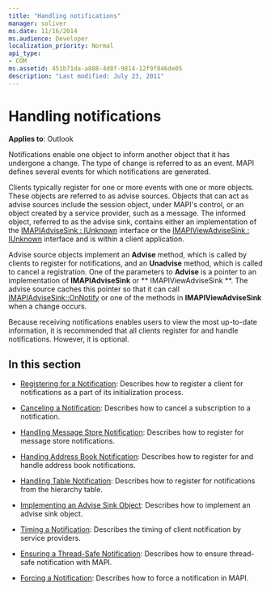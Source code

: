 ```yaml
---
title: "Handling notifications"
manager: soliver
ms.date: 11/16/2014
ms.audience: Developer
localization_priority: Normal
api_type:
- COM
ms.assetid: 451b71da-a888-4d8f-9814-12f9f846de05
description: "Last modified: July 23, 2011"
---
```


# Handling notifications

**Applies to**: Outlook 
  
Notifications enable one object to inform another object that it has undergone a change. The type of change is referred to as an event. MAPI defines several events for which notifications are generated. 
  
Clients typically register for one or more events with one or more objects. These objects are referred to as advise sources. Objects that can act as advise sources include the session object, under MAPI's control, or an object created by a service provider, such as a message. The informed object, referred to as the advise sink, contains either an implementation of the [IMAPIAdviseSink : IUnknown](imapiadvisesinkiunknown.md) interface or the [IMAPIViewAdviseSink : IUnknown](imapiviewadvisesinkiunknown.md) interface and is within a client application. 
  
Advise source objects implement an **Advise** method, which is called by clients to register for notifications, and an **Unadvise** method, which is called to cancel a registration. One of the parameters to **Advise** is a pointer to an implementation of **IMAPIAdviseSink** or ** IMAPIViewAdviseSink **. The advise source caches this pointer so that it can call [IMAPIAdviseSink::OnNotify](imapiadvisesink-onnotify.md) or one of the methods in **IMAPIViewAdviseSink** when a change occurs. 
  
Because receiving notifications enables users to view the most up-to-date information, it is recommended that all clients register for and handle notifications. However, it is optional.
  
## In this section

- [Registering for a Notification](registering-for-a-notification.md): Describes how to register a client for notifications as a part of its initialization process.
    
- [Canceling a Notification](canceling-a-notification.md): Describes how to cancel a subscription to a notification.
    
- [Handling Message Store Notification](handling-message-store-notification.md): Describes how to register for message store notifications.
    
- [Handing Address Book Notification](handing-address-book-notification.md): Describes how to register for and handle address book notifications.
    
- [Handling Table Notification](handling-table-notification.md): Describes how to register for notifications from the hierarchy table.
    
- [Implementing an Advise Sink Object](implementing-an-advise-sink-object.md): Describes how to implement an advise sink object.
    
- [Timing a Notification](timing-a-notification.md): Describes the timing of client notification by service providers.
    
- [Ensuring a Thread-Safe Notification](ensuring-a-thread-safe-notification.md): Describes how to ensure thread-safe notification with MAPI.
    
- [Forcing a Notification](forcing-a-notification.md): Describes how to force a notification in MAPI.
    


